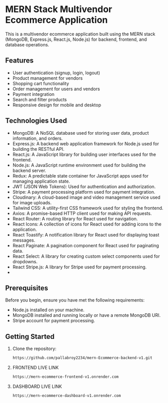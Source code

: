# MERN Stack Multivendor Ecommerce Application

This is a multivendor ecommerce application built using the MERN stack (MongoDB, Express.js, React.js, Node.js) for
backend, frontend, and database operations.

## Features

- User authentication (signup, login, logout)
- Product management for vendors
- Shopping cart functionality
- Order management for users and vendors
- Payment integration
- Search and filter products
- Responsive design for mobile and desktop

## Technologies Used

- MongoDB: A NoSQL database used for storing user data, product information, and orders.
- Express.js: A backend web application framework for Node.js used for building the RESTful API.
- React.js: A JavaScript library for building user interfaces used for the frontend.
- Node.js: A JavaScript runtime environment used for building the backend server.
- Redux: A predictable state container for JavaScript apps used for managing application state.
- JWT (JSON Web Tokens): Used for authentication and authorization.
- Stripe: A payment processing platform used for payment integration.
- Cloudinary: A cloud-based image and video management service used for image uploads.
- Tailwind CSS: A utility-first CSS framework used for styling the frontend.
- Axios: A promise-based HTTP client used for making API requests.
- React Router: A routing library for React used for navigation.
- React Icons: A collection of icons for React used for adding icons to the application.
- React Toastify: A notification library for React used for displaying toast messages.
- React Paginate: A pagination component for React used for paginating data.
- React Select: A library for creating custom select components used for dropdowns.
- React Stripe.js: A library for Stripe used for payment processing.
- 

## Prerequisites

Before you begin, ensure you have met the following requirements:

- Node.js installed on your machine.
- MongoDB installed and running locally or have a remote MongoDB URI.
- Stripe account for payment processing.

## Getting Started

1. Clone the repository:
   ```sh
   https://github.com/pallabroy2234/mern-Ecommerce-backend-v1.git
2. FRONTEND LIVE LINK
   ```sh
   https://mern-ecommerce-frontend-v1.onrender.com

3. DASHBOARD LIVE LINK
   ```sh
   https://mern-ecommerce-dashboard-v1.onrender.com
